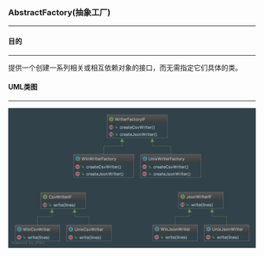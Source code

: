 ### AbstractFactory(抽象工厂)
***
#### 目的
*** 
提供一个创建一系列相关或相互依赖对象的接口，而无需指定它们具体的类。
#### UML类图
***
![avatar](uml/uml.png)
